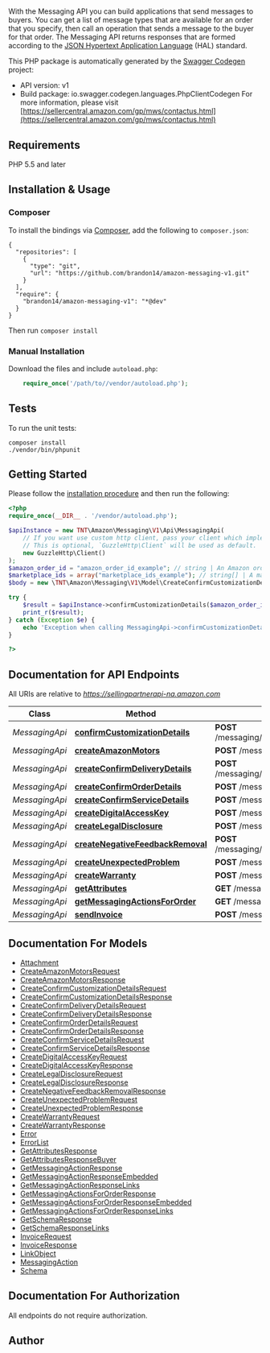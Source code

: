 # 
With the Messaging API you can build applications that send messages to buyers. You can get a list of message types that are available for an order that you specify, then call an operation that sends a message to the buyer for that order. The Messaging API returns responses that are formed according to the <a href=https://tools.ietf.org/html/draft-kelly-json-hal-08>JSON Hypertext Application Language</a> (HAL) standard.

This PHP package is automatically generated by the [Swagger Codegen](https://github.com/swagger-api/swagger-codegen) project:

- API version: v1
- Build package: io.swagger.codegen.languages.PhpClientCodegen
For more information, please visit [https://sellercentral.amazon.com/gp/mws/contactus.html](https://sellercentral.amazon.com/gp/mws/contactus.html)

## Requirements

PHP 5.5 and later

## Installation & Usage
### Composer

To install the bindings via [Composer](http://getcomposer.org/), add the following to `composer.json`:

```
{
  "repositories": [
    {
      "type": "git",
      "url": "https://github.com/brandon14/amazon-messaging-v1.git"
    }
  ],
  "require": {
    "brandon14/amazon-messaging-v1": "*@dev"
  }
}
```

Then run `composer install`

### Manual Installation

Download the files and include `autoload.php`:

```php
    require_once('/path/to//vendor/autoload.php');
```

## Tests

To run the unit tests:

```
composer install
./vendor/bin/phpunit
```

## Getting Started

Please follow the [installation procedure](#installation--usage) and then run the following:

```php
<?php
require_once(__DIR__ . '/vendor/autoload.php');

$apiInstance = new TNT\Amazon\Messaging\V1\Api\MessagingApi(
    // If you want use custom http client, pass your client which implements `GuzzleHttp\ClientInterface`.
    // This is optional, `GuzzleHttp\Client` will be used as default.
    new GuzzleHttp\Client()
);
$amazon_order_id = "amazon_order_id_example"; // string | An Amazon order identifier. This specifies the order for which a message is sent.
$marketplace_ids = array("marketplace_ids_example"); // string[] | A marketplace identifier. This specifies the marketplace in which the order was placed. Only one marketplace can be specified.
$body = new \TNT\Amazon\Messaging\V1\Model\CreateConfirmCustomizationDetailsRequest(); // \TNT\Amazon\Messaging\V1\Model\CreateConfirmCustomizationDetailsRequest | 

try {
    $result = $apiInstance->confirmCustomizationDetails($amazon_order_id, $marketplace_ids, $body);
    print_r($result);
} catch (Exception $e) {
    echo 'Exception when calling MessagingApi->confirmCustomizationDetails: ', $e->getMessage(), PHP_EOL;
}

?>
```

## Documentation for API Endpoints

All URIs are relative to *https://sellingpartnerapi-na.amazon.com*

Class | Method | HTTP request | Description
------------ | ------------- | ------------- | -------------
*MessagingApi* | [**confirmCustomizationDetails**](docs/Api/MessagingApi.md#confirmcustomizationdetails) | **POST** /messaging/v1/orders/{amazonOrderId}/messages/confirmCustomizationDetails | 
*MessagingApi* | [**createAmazonMotors**](docs/Api/MessagingApi.md#createamazonmotors) | **POST** /messaging/v1/orders/{amazonOrderId}/messages/amazonMotors | 
*MessagingApi* | [**createConfirmDeliveryDetails**](docs/Api/MessagingApi.md#createconfirmdeliverydetails) | **POST** /messaging/v1/orders/{amazonOrderId}/messages/confirmDeliveryDetails | 
*MessagingApi* | [**createConfirmOrderDetails**](docs/Api/MessagingApi.md#createconfirmorderdetails) | **POST** /messaging/v1/orders/{amazonOrderId}/messages/confirmOrderDetails | 
*MessagingApi* | [**createConfirmServiceDetails**](docs/Api/MessagingApi.md#createconfirmservicedetails) | **POST** /messaging/v1/orders/{amazonOrderId}/messages/confirmServiceDetails | 
*MessagingApi* | [**createDigitalAccessKey**](docs/Api/MessagingApi.md#createdigitalaccesskey) | **POST** /messaging/v1/orders/{amazonOrderId}/messages/digitalAccessKey | 
*MessagingApi* | [**createLegalDisclosure**](docs/Api/MessagingApi.md#createlegaldisclosure) | **POST** /messaging/v1/orders/{amazonOrderId}/messages/legalDisclosure | 
*MessagingApi* | [**createNegativeFeedbackRemoval**](docs/Api/MessagingApi.md#createnegativefeedbackremoval) | **POST** /messaging/v1/orders/{amazonOrderId}/messages/negativeFeedbackRemoval | 
*MessagingApi* | [**createUnexpectedProblem**](docs/Api/MessagingApi.md#createunexpectedproblem) | **POST** /messaging/v1/orders/{amazonOrderId}/messages/unexpectedProblem | 
*MessagingApi* | [**createWarranty**](docs/Api/MessagingApi.md#createwarranty) | **POST** /messaging/v1/orders/{amazonOrderId}/messages/warranty | 
*MessagingApi* | [**getAttributes**](docs/Api/MessagingApi.md#getattributes) | **GET** /messaging/v1/orders/{amazonOrderId}/attributes | 
*MessagingApi* | [**getMessagingActionsForOrder**](docs/Api/MessagingApi.md#getmessagingactionsfororder) | **GET** /messaging/v1/orders/{amazonOrderId} | 
*MessagingApi* | [**sendInvoice**](docs/Api/MessagingApi.md#sendinvoice) | **POST** /messaging/v1/orders/{amazonOrderId}/messages/invoice | 


## Documentation For Models

 - [Attachment](docs/Model/Attachment.md)
 - [CreateAmazonMotorsRequest](docs/Model/CreateAmazonMotorsRequest.md)
 - [CreateAmazonMotorsResponse](docs/Model/CreateAmazonMotorsResponse.md)
 - [CreateConfirmCustomizationDetailsRequest](docs/Model/CreateConfirmCustomizationDetailsRequest.md)
 - [CreateConfirmCustomizationDetailsResponse](docs/Model/CreateConfirmCustomizationDetailsResponse.md)
 - [CreateConfirmDeliveryDetailsRequest](docs/Model/CreateConfirmDeliveryDetailsRequest.md)
 - [CreateConfirmDeliveryDetailsResponse](docs/Model/CreateConfirmDeliveryDetailsResponse.md)
 - [CreateConfirmOrderDetailsRequest](docs/Model/CreateConfirmOrderDetailsRequest.md)
 - [CreateConfirmOrderDetailsResponse](docs/Model/CreateConfirmOrderDetailsResponse.md)
 - [CreateConfirmServiceDetailsRequest](docs/Model/CreateConfirmServiceDetailsRequest.md)
 - [CreateConfirmServiceDetailsResponse](docs/Model/CreateConfirmServiceDetailsResponse.md)
 - [CreateDigitalAccessKeyRequest](docs/Model/CreateDigitalAccessKeyRequest.md)
 - [CreateDigitalAccessKeyResponse](docs/Model/CreateDigitalAccessKeyResponse.md)
 - [CreateLegalDisclosureRequest](docs/Model/CreateLegalDisclosureRequest.md)
 - [CreateLegalDisclosureResponse](docs/Model/CreateLegalDisclosureResponse.md)
 - [CreateNegativeFeedbackRemovalResponse](docs/Model/CreateNegativeFeedbackRemovalResponse.md)
 - [CreateUnexpectedProblemRequest](docs/Model/CreateUnexpectedProblemRequest.md)
 - [CreateUnexpectedProblemResponse](docs/Model/CreateUnexpectedProblemResponse.md)
 - [CreateWarrantyRequest](docs/Model/CreateWarrantyRequest.md)
 - [CreateWarrantyResponse](docs/Model/CreateWarrantyResponse.md)
 - [Error](docs/Model/Error.md)
 - [ErrorList](docs/Model/ErrorList.md)
 - [GetAttributesResponse](docs/Model/GetAttributesResponse.md)
 - [GetAttributesResponseBuyer](docs/Model/GetAttributesResponseBuyer.md)
 - [GetMessagingActionResponse](docs/Model/GetMessagingActionResponse.md)
 - [GetMessagingActionResponseEmbedded](docs/Model/GetMessagingActionResponseEmbedded.md)
 - [GetMessagingActionResponseLinks](docs/Model/GetMessagingActionResponseLinks.md)
 - [GetMessagingActionsForOrderResponse](docs/Model/GetMessagingActionsForOrderResponse.md)
 - [GetMessagingActionsForOrderResponseEmbedded](docs/Model/GetMessagingActionsForOrderResponseEmbedded.md)
 - [GetMessagingActionsForOrderResponseLinks](docs/Model/GetMessagingActionsForOrderResponseLinks.md)
 - [GetSchemaResponse](docs/Model/GetSchemaResponse.md)
 - [GetSchemaResponseLinks](docs/Model/GetSchemaResponseLinks.md)
 - [InvoiceRequest](docs/Model/InvoiceRequest.md)
 - [InvoiceResponse](docs/Model/InvoiceResponse.md)
 - [LinkObject](docs/Model/LinkObject.md)
 - [MessagingAction](docs/Model/MessagingAction.md)
 - [Schema](docs/Model/Schema.md)


## Documentation For Authorization

 All endpoints do not require authorization.


## Author



